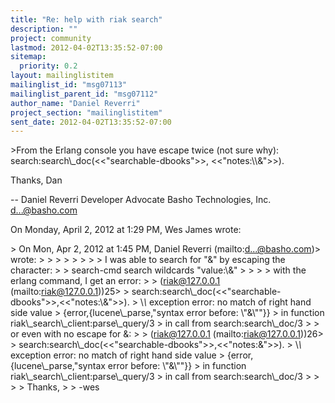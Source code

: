 ```yaml
---
title: "Re: help with riak search"
description: ""
project: community
lastmod: 2012-04-02T13:35:52-07:00
sitemap:
  priority: 0.2
layout: mailinglistitem
mailinglist_id: "msg07113"
mailinglist_parent_id: "msg07112"
author_name: "Daniel Reverri"
project_section: "mailinglistitem"
sent_date: 2012-04-02T13:35:52-07:00
---
```



&gt;From the Erlang console you have escape twice (not sure why): 
search:search\\_doc(&lt;&lt;"searchable-dbooks"&gt;&gt;, &lt;&lt;"notes:\\\\&"&gt;&gt;).

Thanks,
Dan

-- 
Daniel Reverri
Developer Advocate
Basho Technologies, Inc.
d...@basho.com


On Monday, April 2, 2012 at 1:29 PM, Wes James wrote:

&gt; On Mon, Apr 2, 2012 at 1:45 PM, Daniel Reverri  (mailto:d...@basho.com)&gt; wrote:
&gt; 
&gt; 
&gt; 
&gt; 
&gt; &gt; 
&gt; &gt; I was able to search for "&" by escaping the character:
&gt; &gt; search-cmd search wildcards "value:\\&"
&gt; 
&gt; 
&gt; 
&gt; with the erlang command, I get an error:
&gt; 
&gt; (riak@127.0.0.1 (mailto:riak@127.0.0.1))25&gt;
&gt; search:search\\_doc(&lt;&lt;"searchable-dbooks"&gt;&gt;,&lt;&lt;"notes:\\&"&gt;&gt;).
&gt; \\*\\* exception error: no match of right hand side value
&gt; {error,{lucene\\_parse,"syntax error before: \\"&\\""}}
&gt; in function riak\\_search\\_client:parse\\_query/3
&gt; in call from search:search\\_doc/3
&gt; 
&gt; or even with no escape for &:
&gt; 
&gt; (riak@127.0.0.1 (mailto:riak@127.0.0.1))26&gt; 
&gt; search:search\\_doc(&lt;&lt;"searchable-dbooks"&gt;&gt;,&lt;&lt;"notes:&"&gt;&gt;).
&gt; \\*\\* exception error: no match of right hand side value
&gt; {error,{lucene\\_parse,"syntax error before: \\"&\\""}}
&gt; in function riak\\_search\\_client:parse\\_query/3
&gt; in call from search:search\\_doc/3
&gt; 
&gt; 
&gt; 
&gt; Thanks,
&gt; 
&gt; -wes 

